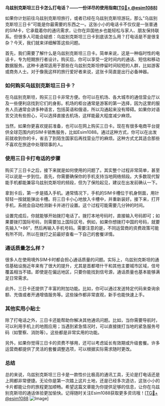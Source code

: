 **乌兹别克斯坦三日卡怎么打电话？——一份详尽的使用指南[[TG💪+ @esim1088](https://t.me/s/esim1088)]**

如果你计划前往乌兹别克斯坦旅行，或者已经在乌兹别克斯坦游玩，那么“乌兹别克斯坦三日卡”可能是你最需要的东西之一。这张小小的电话卡不仅仅是一张普通的SIM卡，它承载着你的通讯需求，让你在异国他乡也能轻松与家人、朋友保持联系。但很多人可能会疑惑：乌兹别克斯坦三日卡到底该怎么用？打电话是不是很复杂？今天，我们就来详细解答这些问题。

首先，我们需要了解什么是乌兹别克斯坦三日卡。简单来说，这是一种临时性的电话卡，专为短期旅行者设计。购买后，你可以享受一定时间内的通话、短信和移动数据服务。这种卡通常适用于那些在乌兹别克斯坦停留时间较短的人群，比如游客或商务人士。对于像我这样的旅行爱好者来说，这张卡简直是出行必备神器。

### 如何购买乌兹别克斯坦三日卡？

在乌兹别克斯坦，购买三日卡非常方便。你可以在机场、各大城市的通信营业厅以及一些便利店找到它们的身影。机场的柜台通常是游客的第一选择，因为这里的服务人员通常会讲多种语言，包括英语和俄语，所以沟通起来没有障碍。如果你对语言交流有些担心，可以选择直接去机场，这样能最大程度减少麻烦。

当然，如果你更喜欢提前准备，也可以在网上购买三日卡。现在有很多电商平台提供全球范围内的SIM卡销售服务，比如Esim1088。通过这种方式，你可以在出发前就收到你的卡，省去了到陌生国家后再找营业厅的麻烦。这种方式尤其适合那些不喜欢在旅途中处理琐事的人。

### 使用三日卡打电话的步骤

购买了三日卡之后，接下来就是如何使用的问题了。其实整个过程非常简单，甚至可以说是一步到位。首先，你需要确保你的手机支持当地网络频段。大多数现代智能手机都能兼容乌兹别克斯坦的频段，但为了保险起见，建议在出发前确认一下。

拿到卡后，第一步是插入手机。通常情况下，手机的SIM卡槽位于机身侧面，用针轻轻一按就能弹出卡槽。将三日卡小心地放入卡槽中，并重新装好。接下来，打开手机，系统会自动检测新卡并进行设置。这个过程可能需要几分钟的时间。

设置完成后，你就能够开始拨打电话了。拨打本地号码时，直接输入号码即可；如果要拨打国际号码，则需要加上国际区号。例如，如果你想拨打中国的号码，就要先输入“+86”，然后再输入手机号码。需要注意的是，不同运营商的资费政策可能有所不同，所以在拨打之前最好查看一下自己的套餐详情。

### 通话质量怎么样？

很多人在使用境外SIM卡时都会担心通话质量的问题。实际上，乌兹别克斯坦的通信基础设施近年来有了很大的提升，尤其是首都塔什干和其他主要城市区域，信号覆盖相当不错。即使是在偏远地区，只要你能找到信号源，通话质量也基本能够满足日常需求。

此外，三日卡还提供了丰富的附加功能。比如，你可以通过发送特定代码来查询余额、充值或者开通增值服务等。这些操作都非常直观，新手也能快速上手。

### 其他实用小贴士

除了打电话之外，三日卡还能帮助你解决其他通讯问题。比如，当你需要导航时，可以利用手机上的地图应用；当遇到紧急情况时，可以直接拨打当地的紧急服务号码（如警察、消防等）。这些都是非常实用的功能。

另外，如果你觉得三日卡的资费不够用，还可以考虑延长有效期或升级套餐。许多运营商都提供了灵活的套餐调整选项，可以根据实际需求随时更改。

### 总结

总的来说，乌兹别克斯坦三日卡是一款性价比极高的通讯工具，无论是打电话还是上网都非常便捷。无论你是第一次踏上这片土地，还是已经多次造访，这张小小的卡片都能让你的旅程更加顺畅。希望这篇文章能为你提供足够的信息，让你在乌兹别克斯坦的通话体验更加愉快。记得随时关注Esim1088获取更多资讯哦！[[TG💪+ @esim1088](https://t.me/s/esim1088) ![Image](https://i.postimg.cc/4NQfJmqS/Snipaste-2025-05-13-00-14-12.png)]